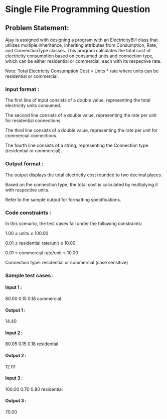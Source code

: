 # Single File Programming Question

## Problem Statement:

Ajay is assigned with designing a program with an ElectricityBill class that utilizes multiple inheritance, inheriting attributes from Consumption, Rate, and ConnectionType classes. This program calculates the total cost of electricity consumption based on consumed units and connection type, which can be either residential or commercial, each with its respective rate.

Note: Total Electricity Consumption Cost = Units * rate where units can be residential or commercial.

### Input format :

The first line of input consists of a double value, representing the total electricity units consumed.

The second line consists of a double value, representing the rate per unit for residential connections.

The third line consists of a double value, representing the rate per unit for commercial connections.

The fourth line consists of a string, representing the Connection type (residential or commercial).

### Output format :

The output displays the total electricity cost rounded to two decimal places.

Based on the connection type, the total cost is calculated by multiplying it with respective units.

Refer to the sample output for formatting specifications.

### Code constraints :

In this scenario, the test cases fall under the following constraints:

1.00 ≤ units ≤ 100.00

0.01 ≤ residential rate/unit ≤ 10.00

0.01 ≤ commercial rate/unit ≤ 10.00

Connection type: residential or commercial (case sensitive)

### Sample test cases :

#### Input 1 :

80.00
0.15
0.18
commercial

#### Output 1 :

14.40

#### Input 2 :

80.05
0.15
0.18
residential

#### Output 2 :

12.01

#### Input 3 :

100.00
0.70
0.80
residential

#### Output 3 :

70.00
